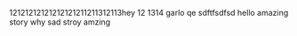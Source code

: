 12121212121212121211211312113hey
12
1314
garlo
qe
sdftfsdfsd
hello
amazing story 
why 
sad stroy 
amzing
